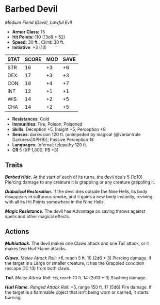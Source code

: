 # Barbed Devil

*Medium Fiend (Devil), Lawful Evil*

- **Armor Class:** 15
- **Hit Points:** 110 (13d8 + 52)
- **Speed:** 30 ft., Climb 30 ft.
- **Initiative**: +3 (13)

|STAT|SCORE|MOD|SAVE|
| --- | --- | --- | ---- |
| STR | 16 | +3 | +6 |
| DEX | 17 | +3 | +3 |
| CON | 18 | +4 | +7 |
| INT | 12 | +1 | +1 |
| WIS | 14 | +2 | +5 |
| CHA | 14 | +2 | +5 |

- **Resistances**: Cold
- **Immunities**: Fire, Poison; Poisoned
- **Skills**: Deception +5, Insight +5, Perception +8
- **Senses**: darkvision 120 ft. (unimpeded by magical {@variantrule Darkness|XPHB}); Passive Perception 18
- **Languages**: Infernal; telepathy 120 ft.
- **CR** 5 (XP 1,800; PB +3)

## Traits

***Barbed Hide.*** At the start of each of its turns, the devil deals 5 (1d10) Piercing damage to any creature it is grappling or any creature grappling it.

***Diabolical Restoration.*** If the devil dies outside the Nine Hells, its body disappears in sulfurous smoke, and it gains a new body instantly, reviving with all its Hit Points somewhere in the Nine Hells.

***Magic Resistance.*** The devil has Advantage on saving throws against spells and other magical effects.


## Actions

***Multiattack.*** The devil makes one Claws attack and one Tail attack, or it makes two Hurl Flame attacks.

***Claws.*** *Melee Attack Roll:* +6, reach 5 ft. 10 (2d6 + 3) Piercing damage. If the target is a Large or smaller creature, it has the Grappled condition (escape DC 13) from both claws.

***Tail.*** *Melee Attack Roll:* +6, reach 10 ft. 14 (2d10 + 3) Slashing damage.

***Hurl Flame.*** *Ranged Attack Roll:* +5, range 150 ft. 17 (5d6) Fire damage. If the target is a flammable object that isn't being worn or carried, it starts burning.

